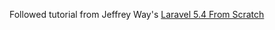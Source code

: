 Followed tutorial from Jeffrey Way's [Laravel 5.4 From Scratch](https://laracasts.com/series/laravel-from-scratch-2017)
